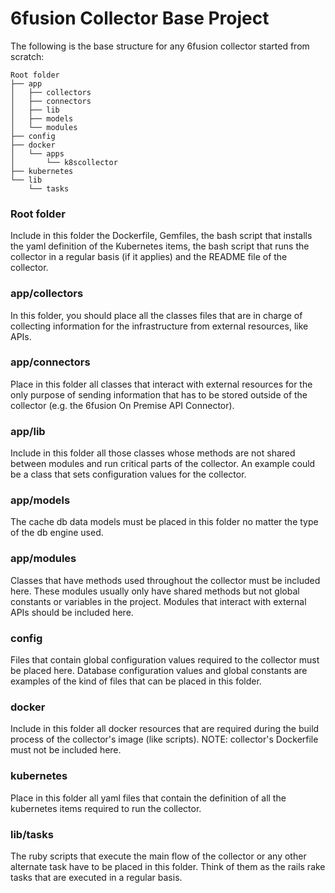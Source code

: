 # 6fusion Collector Base Project

The following is the base structure for any 6fusion collector started from scratch:

    Root folder
    ├── app
    │   ├── collectors
    │   ├── connectors
    │   ├── lib
    │   ├── models
    │   └── modules
    ├── config
    ├── docker
    │   └── apps
    │       └── k8scollector
    ├── kubernetes
    └── lib
        └── tasks

### Root folder
Include in this folder the Dockerfile, Gemfiles, the bash script that installs the yaml definition of the Kubernetes items,
the bash script that runs the collector in a regular basis (if it applies) and the README file of the collector.

### app/collectors
In this folder, you should place all the classes files that are in charge of collecting information for the infrastructure
from external resources, like APIs.

### app/connectors
Place in this folder all classes that interact with external resources for the only purpose of sending information that has
to be stored outside of the collector (e.g. the 6fusion On Premise API Connector).

### app/lib
Include in this folder all those classes whose methods are not shared between modules and run critical parts of the collector.
An example could be a class that sets configuration values for the collector.

### app/models
The cache db data models must be placed in this folder no matter the type of the db engine used.

### app/modules
Classes that have methods used throughout the collector must be included here. These modules usually only have shared methods
but not global constants or variables in the project. Modules that interact with external APIs should be included here.

### config
Files that contain global configuration values required to the collector must be placed here. Database configuration values and
global constants are examples of the kind of files that can be placed in this folder.

### docker
Include in this folder all docker resources that are required during the build process of the collector's image (like scripts).
NOTE: collector's Dockerfile must not be included here.

### kubernetes
Place in this folder all yaml files that contain the definition of all the kubernetes items required to run the collector.

### lib/tasks
The ruby scripts that execute the main flow of the collector or any other alternate task have to be placed in this folder. Think
of them as the rails rake tasks that are executed in a regular basis.